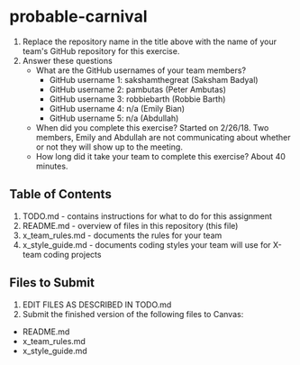 # probable-carnival

1. Replace the repository name in the title above with the name of your team's GitHub repository for this exercise.
2. Answer these questions
   * What are the GitHub usernames of your team members?
       * GitHub username 1: sakshamthegreat (Saksham Badyal)
       * GitHub username 2: pambutas (Peter Ambutas)
       * GitHub username 3: robbiebarth (Robbie Barth)
       * GitHub username 4: n/a (Emily Bian)
       * GitHub username 5: n/a (Abdullah)
   * When did you complete this exercise? Started on 2/26/18. Two members, Emily and Abdullah are not communicating
   about whether or not they will show up to the meeting. 
   * How long did it take your team to complete this exercise? About 40 minutes.

## Table of Contents

1. TODO.md - contains instructions for what to do for this assignment
2. README.md - overview of files in this repository (this file)
3. x_team_rules.md - documents the rules for your team
4. x_style_guide.md - documents coding styles your team will use for X-team coding projects

## Files to Submit

1. EDIT FILES AS DESCRIBED IN TODO.md
2. Submit the finished version of the following files to Canvas:

* README.md
* x_team_rules.md
* x_style_guide.md

